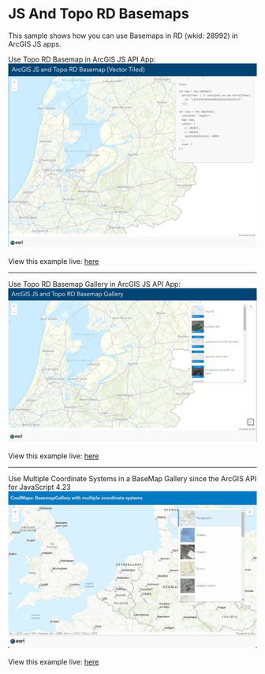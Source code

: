 # JS And Topo RD Basemaps
This sample shows how you can use Basemaps in RD (wkid: 28992) in ArcGIS JS apps.

Use Topo RD Basemap in ArcGIS JS API App:
![The JS and Topo RD sample](../images/TopoRD_Basemap.png)
<br>
<br>
View this example live:
[here](https://esrinederland.github.io/CoolMaps/JSAndTopoRD/)

---

Use Topo RD Basemap Gallery in ArcGIS JS API App:
![The JS and Topo RD basemap gallery sample](../images/TopoRD_BasemapGallery.png)
<br>
<br>
View this example live:
[here](https://esrinederland.github.io/CoolMaps/JSAndTopoRD/BasemapGallery.html)

---

Use Multiple Coordinate Systems in a BaseMap Gallery since the ArcGIS API for JavaScript 4.23
![The JS and Topo RD basemap gallery sample](../images/20220325_BasemapGallery.gif)
<br>
<br>
View this example live:
[here](https://esrinederland.github.io/CoolMaps/JSAndTopoRD/MultiCoordinateBasemapGallery.html)
